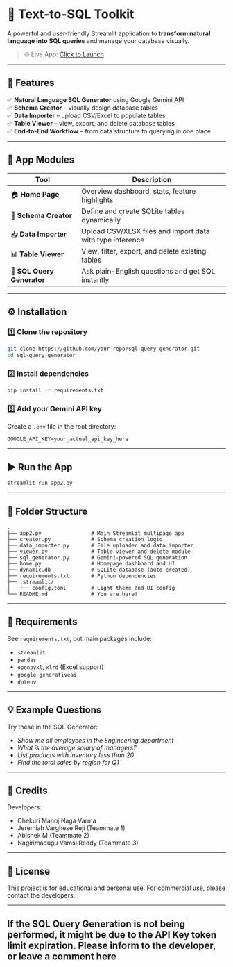 # 🧠 Text-to-SQL Toolkit

A powerful and user-friendly Streamlit application to **transform natural language into SQL queries** and manage your database visually.

> 🌐 Live App: [Click to Launch](https://t2sql-draft-2-by-mnv.streamlit.app/)

---

## 🚀 Features

✅ **Natural Language SQL Generator** using Google Gemini API  
✅ **Schema Creator** – visually design database tables  
✅ **Data Importer** – upload CSV/Excel to populate tables  
✅ **Table Viewer** – view, export, and delete database tables  
✅ **End-to-End Workflow** – from data structure to querying in one place  

---

## 🧩 App Modules

| Tool | Description |
|------|-------------|
| 🏠 **Home Page** | Overview dashboard, stats, feature highlights |
| 📐 **Schema Creator** | Define and create SQLite tables dynamically |
| 📥 **Data Importer** | Upload CSV/XLSX files and import data with type inference |
| 📊 **Table Viewer** | View, filter, export, and delete existing tables |
| 📝 **SQL Query Generator** | Ask plain-English questions and get SQL instantly |

---

## ⚙️ Installation

### 1️⃣ Clone the repository
```bash
git clone https://github.com/your-repo/sql-query-generator.git
cd sql-query-generator
```

### 2️⃣ Install dependencies
```bash
pip install -r requirements.txt
```

### 3️⃣ Add your Gemini API key  
Create a `.env` file in the root directory:
```
GOOGLE_API_KEY=your_actual_api_key_here
```

---

## ▶️ Run the App

```bash
streamlit run app2.py
```

---

## 📁 Folder Structure

```
.
├── app2.py                # Main Streamlit multipage app
├── creator.py             # Schema creation logic
├── data_importer.py       # File uploader and data importer
├── viewer.py              # Table viewer and delete module
├── sql_generator.py       # Gemini-powered SQL generation
├── home.py                # Homepage dashboard and UI
├── dynamic.db             # SQLite database (auto-created)
├── requirements.txt       # Python dependencies
├── .streamlit/
│   └── config.toml        # Light theme and UI config
└── README.md              # You are here!
```

---

## 📎 Requirements

See `requirements.txt`, but main packages include:
- `streamlit`
- `pandas`
- `openpyxl`, `xlrd` (Excel support)
- `google-generativeai`
- `dotenv`

---

## 💡 Example Questions

Try these in the SQL Generator:
- *Show me all employees in the Engineering department*
- *What is the average salary of managers?*
- *List products with inventory less than 20*
- *Find the total sales by region for Q1*

---

## 👥 Credits

Developers:

- Chekuri Manoj Naga Varma
- Jeremiah Varghese Reji (Teammate 1)
- Abishek M (Teammate 2) 
- Nagirimadugu Vamsi Reddy (Teammate 3)

---

## 📄 License

This project is for educational and personal use. For commercial use, please contact the developers.

---

## If the SQL Query Generation is not being performed, it might be due to the API Key token limit expiration. Please inform to the developer, or leave a comment here


